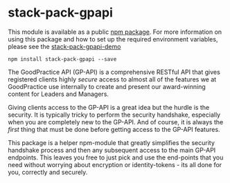 # stack-pack-gpapi

This module is available as a public [npm package](https://www.npmjs.com/package/stack-pack-gpapi). For more information on using this package and how to set up the required environment variables, please see the [stack-pack-gpapi-demo](https://github.com/gp-technical/stack-pack-gpapi-demo)


```
npm install stack-pack-gpapi --save
```

The GoodPractice API (GP-API) is a comprehensive RESTful API that gives registered clients highly _secure_ access to almost all of the features we at GoodPractice use internally to create and present our award-winning content for Leaders and Managers.

Giving clients access to the GP-API is a great idea but the hurdle is the security. It is typically tricky to perform the security handshake, especially when you are completely new to the GP-API. And of course, it is always the _first_ thing that must be done before getting access to the GP-API features.

This package is a helper npm-module that greatly simplifies the security handshake process and then any subsequent access to the main GP-API endpoints. This leaves you free to just pick and use the end-points that you need without worrying about encryption or identity-tokens - its all done for you, correctly and securely.
